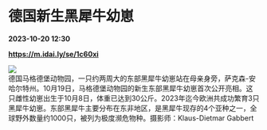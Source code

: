 # 德国新生黑犀牛幼崽

**2023-10-20 12:30**

**https://m.idai.ly/se/1c60xi**

![](http://pic.yupoo.com/fotomag/7e0b8f49/94fc181e.jpg)  
德国马格德堡动物园，一只约两周大的东部黑犀牛幼崽站在母亲身旁，萨克森-安哈尔特州。10月19日，马格德堡动物园的新生东部黑犀牛幼崽首次公开亮相。这只雌性幼崽出生于10月8日，体重已达到30公斤。2023年迄今欧洲共成功繁育3只黑犀牛幼崽。东部黑犀牛主要分布在东非地区，是黑犀牛现存的4个亚种之一，全球野外数量约1000只，被列为极度濒危物种。摄影师：Klaus-Dietmar Gabbert